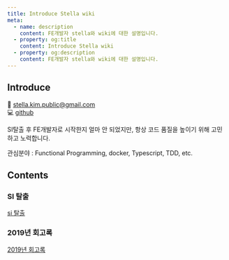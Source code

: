 ```yaml
---
title: Introduce Stella wiki
meta:
  - name: description
    content: FE개발자 stella와 wiki에 대한 설명입니다.
  - property: og:title
    content: Introduce Stella wiki
  - property: og:description
    content: FE개발자 stella와 wiki에 대한 설명입니다.
---
```


## Introduce
:email: stella.kim.public@gmail.com  
:computer: [github](https://github.com/StellaKim1230)  

SI탈출 후 FE개발자로 시작한지 얼마 안 되었지만, 항상 코드 품질을 높이기 위해 고민하고 노력합니다.

관심분야 : Functional Programming, docker, Typescript, TDD, etc.

## Contents
  ### SI 탈출
  [si 탈출](si-escape.md)
  ### 2019년 회고록
  [2019년 회고록](2019-memoirs.md)

